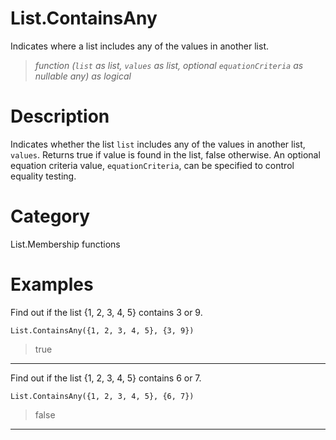 # List.ContainsAny
Indicates where a list includes any of the values in another list.
> _function (<code>list</code> as list, <code>values</code> as list, optional <code>equationCriteria</code> as nullable any) as logical_

# Description 
Indicates whether the list <code>list</code> includes any of the values in another list, <code>values</code>.
        Returns true if value is found in the list, false otherwise. An optional equation criteria value, <code>equationCriteria</code>, can be specified to control equality testing.
# Category 
List.Membership functions
# Examples 
Find out if the list {1, 2, 3, 4, 5} contains 3 or 9.
```
List.ContainsAny({1, 2, 3, 4, 5}, {3, 9})
```
> true
***
Find out if the list {1, 2, 3, 4, 5} contains 6 or 7.
```
List.ContainsAny({1, 2, 3, 4, 5}, {6, 7})
```
> false
***
